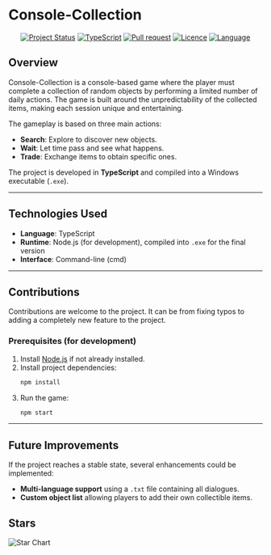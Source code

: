 # Console-Collection

<div align="center">

[![Project Status](https://img.shields.io/badge/Status-In_Development-yellow)]()
[![TypeScript](https://img.shields.io/badge/Made%20with-TypeScript-blue)](https://www.typescriptlang.org/)
[![Pull request](https://img.shields.io/github/issues-pr/NotBrioche/Console-Collection.svg)](https://github.com/NotBrioche/Console-Collection/pulls)
[![Licence](https://img.shields.io/github/license/NotBrioche/Console-Collection.svg)](https://www.gnu.org/licenses/gpl-3.0.en.html#license-text)
[![Language](https://img.shields.io/badge/Lang-fr-cornflowerblue)](https://www.youtube.com/watch?v=q-Y0bnx6Ndw)

</div>

## Overview

Console-Collection is a console-based game where the player must complete a collection of random objects by performing a limited number of daily actions. The game is built around the unpredictability of the collected items, making each session unique and entertaining.

The gameplay is based on three main actions:

- **Search**: Explore to discover new objects.
- **Wait**: Let time pass and see what happens.
- **Trade**: Exchange items to obtain specific ones.

The project is developed in **TypeScript** and compiled into a Windows executable (`.exe`).

---

## Technologies Used

- **Language**: TypeScript
- **Runtime**: Node.js (for development), compiled into `.exe` for the final version
- **Interface**: Command-line (cmd)

---

## Contributions

Contributions are welcome to the project. It can be from fixing typos to adding a completely new feature to the project.

### Prerequisites (for development)

1. Install [Node.js](https://nodejs.org/) if not already installed.
2. Install project dependencies:
   ```sh
   npm install
   ```
3. Run the game:
   ```sh
   npm start
   ```

---

## Future Improvements

If the project reaches a stable state, several enhancements could be implemented:

- **Multi-language support** using a `.txt` file containing all dialogues.
- **Custom object list** allowing players to add their own collectible items.

## Stars

![Star Chart](https://starchart.cc/NotBrioche/Console-Collection.svg)
